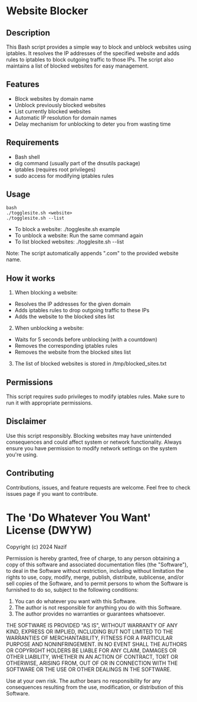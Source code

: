# Website Blocker

## Description

This Bash script provides a simple way to block and unblock websites using iptables. It resolves the IP addresses of the specified website and adds rules to iptables to block outgoing traffic to those IPs. The script also maintains a list of blocked websites for easy management.

## Features

- Block websites by domain name
- Unblock previously blocked websites
- List currently blocked websites
- Automatic IP resolution for domain names
- Delay mechanism for unblocking to deter you from wasting time

## Requirements

- Bash shell
- dig command (usually part of the dnsutils package)
- iptables (requires root privileges)
- sudo access for modifying iptables rules

## Usage

```
bash
./togglesite.sh <website>
./togglesite.sh --list
```

- To block a website: ./togglesite.sh example
- To unblock a website: Run the same command again
- To list blocked websites: ./togglesite.sh --list

Note: The script automatically appends ".com" to the provided website name.

## How it works

1. When blocking a website:
 - Resolves the IP addresses for the given domain
 - Adds iptables rules to drop outgoing traffic to these IPs
 - Adds the website to the blocked sites list

2. When unblocking a website:
 - Waits for 5 seconds before unblocking (with a countdown)
 - Removes the corresponding iptables rules
 - Removes the website from the blocked sites list

3. The list of blocked websites is stored in /tmp/blocked_sites.txt

## Permissions

This script requires sudo privileges to modify iptables rules. Make sure to run it with appropriate permissions.

## Disclaimer

Use this script responsibly. Blocking websites may have unintended consequences and could affect system or network functionality. Always ensure you have permission to modify network settings on the system you're using.

## Contributing

Contributions, issues, and feature requests are welcome. Feel free to check issues page if you want to contribute.

# The 'Do Whatever You Want' License (DWYW)

Copyright (c) 2024 Nazif

Permission is hereby granted, free of charge, to any person obtaining a copy of this software and associated documentation files (the "Software"), to deal in the Software without restriction, including without limitation the rights to use, copy, modify, merge, publish, distribute, sublicense, and/or sell copies of the Software, and to permit persons to whom the Software is furnished to do so, subject to the following conditions:

1. You can do whatever you want with this Software.
2. The author is not responsible for anything you do with this Software.
3. The author provides no warranties or guarantees whatsoever.

THE SOFTWARE IS PROVIDED "AS IS", WITHOUT WARRANTY OF ANY KIND, EXPRESS OR IMPLIED, INCLUDING BUT NOT LIMITED TO THE WARRANTIES OF MERCHANTABILITY, FITNESS FOR A PARTICULAR PURPOSE AND NONINFRINGEMENT. IN NO EVENT SHALL THE AUTHORS OR COPYRIGHT HOLDERS BE LIABLE FOR ANY CLAIM, DAMAGES OR OTHER LIABILITY, WHETHER IN AN ACTION OF CONTRACT, TORT OR OTHERWISE, ARISING FROM, OUT OF OR IN CONNECTION WITH THE SOFTWARE OR THE USE OR OTHER DEALINGS IN THE SOFTWARE.

Use at your own risk. The author bears no responsibility for any consequences resulting from the use, modification, or distribution of this Software.
